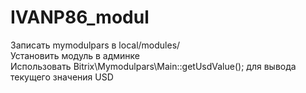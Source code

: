 # IVANP86_modul
Записать mymodulpars в local/modules/<br>
Установить модуль в админке<br>
Использовать Bitrix\Mymodulpars\Main::getUsdValue();
для вывода текущего значения USD
